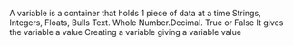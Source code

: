 A variable is a container that holds 1 piece of data at a time
Strings, Integers, Floats, Bulls
Text.  Whole Number.Decimal. True or False
It gives the variable a value
Creating a variable
giving a variable value
